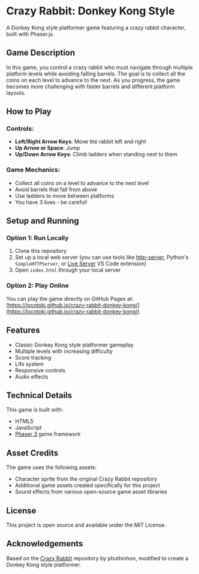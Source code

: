 # Crazy Rabbit: Donkey Kong Style

A Donkey Kong style platformer game featuring a crazy rabbit character, built with Phaser.js.

## Game Description

In this game, you control a crazy rabbit who must navigate through multiple platform levels while avoiding falling barrels. The goal is to collect all the coins on each level to advance to the next. As you progress, the game becomes more challenging with faster barrels and different platform layouts.

## How to Play

### Controls:
- **Left/Right Arrow Keys**: Move the rabbit left and right
- **Up Arrow or Space**: Jump
- **Up/Down Arrow Keys**: Climb ladders when standing next to them

### Game Mechanics:
- Collect all coins on a level to advance to the next level
- Avoid barrels that fall from above
- Use ladders to move between platforms
- You have 3 lives - be careful!

## Setup and Running

### Option 1: Run Locally
1. Clone this repository
2. Set up a local web server (you can use tools like [http-server](https://www.npmjs.com/package/http-server), Python's `SimpleHTTPServer`, or [Live Server](https://marketplace.visualstudio.com/items?itemName=ritwickdey.LiveServer) VS Code extension)
3. Open `index.html` through your local server

### Option 2: Play Online
You can play the game directly on GitHub Pages at: [https://locotoki.github.io/crazy-rabbit-donkey-kong/](https://locotoki.github.io/crazy-rabbit-donkey-kong/)

## Features

- Classic Donkey Kong style platformer gameplay
- Multiple levels with increasing difficulty
- Score tracking
- Life system
- Responsive controls
- Audio effects

## Technical Details

This game is built with:
- HTML5
- JavaScript
- [Phaser 3](https://phaser.io/) game framework

## Asset Credits

The game uses the following assets:
- Character sprite from the original Crazy Rabbit repository
- Additional game assets created specifically for this project
- Sound effects from various open-source game asset libraries

## License

This project is open source and available under the MIT License.

## Acknowledgements

Based on the [Crazy Rabbit](https://github.com/phuthinhon/crazy-rabbit) repository by phuthinhon, modified to create a Donkey Kong style platformer.